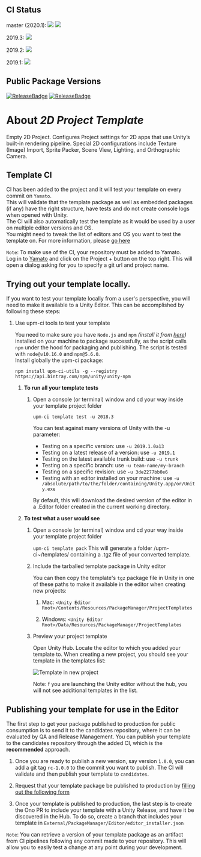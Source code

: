 ## CI Status

master (2020.1): [![](https://badges.cds.internal.unity3d.com/packages/com.unity.template.2d/build-badge.svg?branch=master)](https://badges.cds.internal.unity3d.com/packages/com.unity.template.2d/build-info?branch=master)
[![](https://badges.cds.internal.unity3d.com/packages/com.unity.template.2d/dependencies-badge.svg?branch=master)](https://badges.cds.internal.unity3d.com/packages/com.unity.template.2d/dependencies-info?branch=master)

2019.3: [![](https://badges.cds.internal.unity3d.com/packages/com.unity.template.2d/build-badge.svg?branch=2019.3)](https://badges.cds.internal.unity3d.com/packages/com.unity.template.2d/build-info?branch=2019.3)

2019.2: [![](https://badges.cds.internal.unity3d.com/packages/com.unity.template.2d/build-badge.svg?branch=2019.2)](https://badges.cds.internal.unity3d.com/packages/com.unity.template.2d/build-info?branch=2019.2)

2019.1: [![](https://badges.cds.internal.unity3d.com/packages/com.unity.template.2d/build-badge.svg?branch=2019.1)](https://badges.cds.internal.unity3d.com/packages/com.unity.template.2d/build-info?branch=2019.1)

## Public Package Versions

[![ReleaseBadge](https://badges.cds.internal.unity3d.com/packages/com.unity.template.2d/release-badge.svg)]()
[![ReleaseBadge](https://badges.cds.internal.unity3d.com/packages/com.unity.template.2d/candidates-badge.svg)]()


# About _2D Project Template_

Empty 2D Project. Configures Project settings for 2D apps that use Unity’s built-in rendering pipeline. Special 2D configurations include Texture (Image) Import, Sprite Packer, Scene View, Lighting, and Orthographic Camera.

## Template CI
CI has been added to the project and it will test your template on every commit on `Yamato`.   
This will validate that the template package as well as embedded packages (if any) have the right structure, have tests and do not create console logs when opened with Unity.   
The CI will also automatically test the template as it would be used by a user on multiple editor versions and OS.  
You might need to tweak the list of editors and OS you want to test the template on. For more information, please [go here](https://confluence.hq.unity3d.com/pages/viewpage.action?spaceKey=PAK&title=Setting+up+your+package+CI)

`Note`: To make use of the CI, your repository must be added to Yamato.  
Log in to [Yamato](https://yamato.cds.internal.unity3d.com/) and click on the Project + button on the top right.  This will open a dialog asking for you to specify a git url and project name.

## Trying out your template locally.

If you want to test your template locally from a user's perspective, you will need to make it available to a Unity Editor. This can be accomplished by following these steps:

1. Use upm-ci tools to test your template

	You need to make sure you have `Node.js` and `npm` _(install it from [here](https://nodejs.org/en/))_ installed on your machine to package successfully, as the script calls `npm` under the hood for packaging and publishing. The script is tested with `node@v10.16.0` and `npm@5.6.0`.    
	Install globally the upm-ci package:  

	```npm install upm-ci-utils -g --registry https://api.bintray.com/npm/unity/unity-npm```
	
	1. **To run all your template tests** 
	    1. Open a console (or terminal) window and cd your way inside your template project folder

	        ```upm-ci template test -u 2018.3``` 

	        You can test against many versions of Unity with the -u parameter: 
 
	        - Testing on a specific version: use `-u 2019.1.0a13`
	        - Testing on a latest release of a version: use `-u 2019.1`
	        - Testing on the latest available trunk build: use `-u trunk`
	        - Testing on a specific branch: use `-u team-name/my-branch`
	        - Testing on a specific revision: use `-u 3de2277bb0e6`
	        - Testing with an editor installed on your machine: use `-u /absolute/path/to/the/folder/containing/Unity.app/or/Unity.exe`
	
	        By default, this will download the desired version of the editor in a .Editor folder created in the current working directory.

	1. **To test what a user would see**
	    1. Open a console (or terminal) window and cd your way inside your template project folder

	        ```upm-ci template pack``` 
	        This will generate a folder /upm-ci~/templates/ containing a .tgz file of your converted template.

	    1. Include the tarballed template package in Unity editor

    	    You can then copy the template's `tgz` package file in Unity in one of these paths to make it available in the editor when creating new projects:

    	    1. Mac: `<Unity Editor Root>/Contents/Resources/PackageManager/ProjectTemplates`

		    1. Windows: `<Unity Editor Root>/Data/Resources/PackageManager/ProjectTemplates`

	    1. Preview your project template

    	    Open Unity Hub. Locate the editor to which you added your template to.
	        When creating a new project, you should see your template in the templates list:

            ![Template in new project](Packages/com.unity.template.mytemplate/Documentation~/images/template_in_new_project.png)

            Note: f you are launching the Unity editor without the hub, you will not see additional templates in the list.

## Publishing your template for use in the Editor

The first step to get your package published to production for public consumption is to send it to the candidates repository, where it can be evaluated by QA and Release Management.  You can publish your template to the candidates repository through the added CI, which is the **recommended** approach.

1. Once you are ready to publish a new version, say version `1.0.0`, you can add a git tag `rc-1.0.0` to the commit you want to publish. The CI will validate and then publish your template to `candidates`.

1. Request that your template package be published to production by [filling out the following form](https://docs.google.com/forms/d/e/1FAIpQLSeEOeWszG7F5mx_VEYm8SrjcIajxa5WoLXh-yhLvw8odsEnaQ/viewform)

1. Once your template is published to production, the last step is to create the Ono PR to include your template with a Unity Release, and have it be discovered in the Hub. To do so, create a branch that includes your template in `External/PackageManager/Editor/editor_installer.json`

`Note`: You can retrieve a version of your template package as an artifact from CI pipelines following any commit made to your repository.  This will allow you to easily test a change at any point during your development.